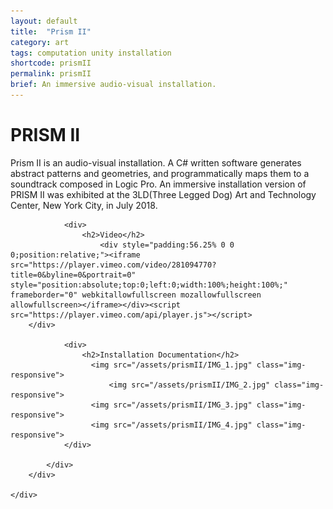 ```yaml
---
layout: default
title:  "Prism II"
category: art
tags: computation unity installation
shortcode: prismII
permalink: prismII
brief: An immersive audio-visual installation.
---
```

<div class="content-container label-add-border" id="lightcubes">
	<div class="container-fluid">
		<div class="row">
			<div class="col-xs-10 col-xs-offset-1 text-center">
				<h1>PRISM II</h1>
				<p>Prism II is an audio-visual installation. A C# written software generates abstract patterns and geometries, and programmatically maps them to a soundtrack composed in Logic Pro. An immersive installation version of PRISM II was exhibited at the 3LD(Three Legged Dog) Art and Technology Center, New York City, in July 2018.</p>

				<div>
                    <h2>Video</h2>
                        <div style="padding:56.25% 0 0 0;position:relative;"><iframe src="https://player.vimeo.com/video/281094770?title=0&byline=0&portrait=0" style="position:absolute;top:0;left:0;width:100%;height:100%;" frameborder="0" webkitallowfullscreen mozallowfullscreen allowfullscreen></iframe></div><script src="https://player.vimeo.com/api/player.js"></script>
        </div>

                <div>
                    <h2>Installation Documentation</h2>
                      <img src="/assets/prismII/IMG_1.jpg" class="img-responsive">
		                  <img src="/assets/prismII/IMG_2.jpg" class="img-responsive">
                      <img src="/assets/prismII/IMG_3.jpg" class="img-responsive">
                      <img src="/assets/prismII/IMG_4.jpg" class="img-responsive">
                </div>

			</div>
		</div>

	</div>
</div>
